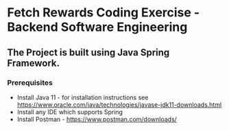 # Fetch Rewards Coding Exercise - Backend Software Engineering

## The Project is built using Java Spring Framework.

### Prerequisites

- Install Java 11 - for installation instructions see https://www.oracle.com/java/technologies/javase-jdk11-downloads.html
- Install any IDE which supports Spring
- Install Postman - https://www.postman.com/downloads/
